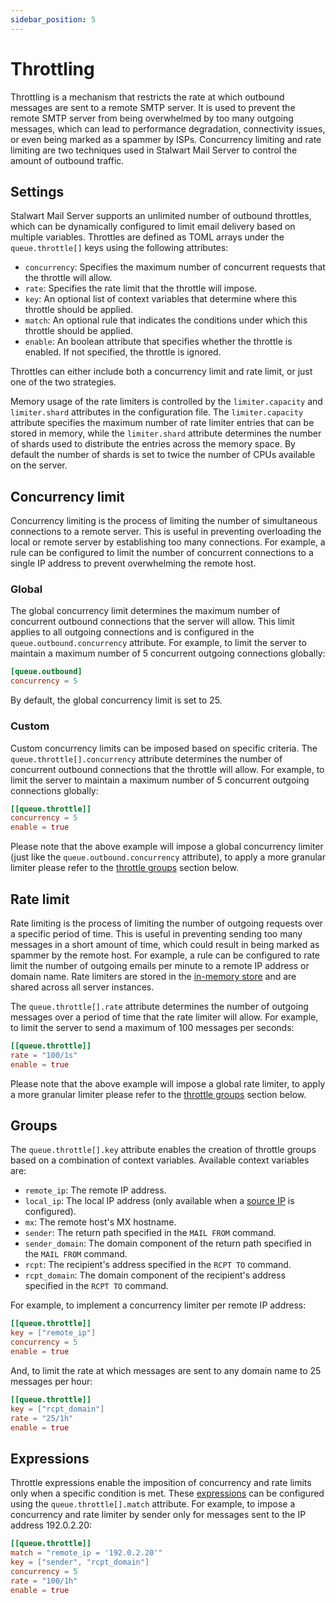 ```yaml
---
sidebar_position: 5
---
```


# Throttling

Throttling is a mechanism that restricts the rate at which outbound messages are sent to a remote SMTP server. It is used to prevent the remote SMTP server from being overwhelmed by too many outgoing messages, which can lead to performance degradation, connectivity issues, or even being marked as a spammer by ISPs. Concurrency limiting and rate limiting are two techniques used in Stalwart Mail Server to control the amount of outbound traffic.

## Settings

Stalwart Mail Server supports an unlimited number of outbound throttles, which can be dynamically configured to limit email delivery based on multiple variables. Throttles are defined as TOML arrays under the `queue.throttle[]` keys using the following attributes:

- `concurrency`: Specifies the maximum number of concurrent requests that the throttle will allow.
- `rate`: Specifies the rate limit that the throttle will impose.
- `key`: An optional list of context variables that determine where this throttle should be applied.
- `match`: An optional rule that indicates the conditions under which this throttle should be applied.
- `enable`: An boolean attribute that specifies whether the throttle is enabled. If not specified, the throttle is ignored.

Throttles can either include both a concurrency limit and rate limit, or just one of the two strategies.

Memory usage of the rate limiters is controlled by the `limiter.capacity` and `limiter.shard` attributes in the configuration file. The `limiter.capacity` attribute specifies the maximum number of rate limiter entries that can be stored in memory, while the `limiter.shard` attribute determines the number of shards used to distribute the entries across the memory space. By default the number of shards is set to twice the number of CPUs available on the server. 

## Concurrency limit

Concurrency limiting is the process of limiting the number of simultaneous connections to a remote server. This is useful in preventing overloading the local or remote server by establishing too many connections. For example, a rule can be configured to limit the number of concurrent connections to a single IP address to prevent overwhelming the remote host.

### Global

The global concurrency limit determines the maximum number of concurrent outbound connections that the server will allow. This limit applies to all outgoing connections and is configured in the `queue.outbound.concurrency` attribute. For example, to limit the server to maintain a maximum number of 5 concurrent outgoing connections globally:

```toml
[queue.outbound]
concurrency = 5
```

By default, the global concurrency limit is set to 25.

### Custom

Custom concurrency limits can be imposed based on specific criteria. The `queue.throttle[].concurrency` attribute determines the number of concurrent outbound connections that the throttle will allow. For example, to limit the server to maintain a maximum number of 5 concurrent outgoing connections globally:

```toml
[[queue.throttle]]
concurrency = 5
enable = true
```

Please note that the above example will impose a global concurrency limiter (just like the `queue.outbound.concurrency` attribute), to apply a more granular limiter please refer to the [throttle groups](#groups) section below.

## Rate limit

Rate limiting is the process of limiting the number of outgoing requests over a specific period of time. This is useful in preventing sending too many messages in a short amount of time, which could result in being marked as spammer by the remote host. For example, a rule can be configured to rate limit the number of outgoing emails per minute to a remote IP address or domain name. Rate limiters are stored in the [in-memory store](/docs/storage/in-memory) and are shared across all server instances.

The `queue.throttle[].rate` attribute determines the number of outgoing messages over a period of time that the rate limiter will allow. For example, to limit the server to send a maximum of 100 messages per seconds:

```toml
[[queue.throttle]]
rate = "100/1s"
enable = true
```

Please note that the above example will impose a global rate limiter, to apply a more granular limiter please refer to the [throttle groups](#groups) section below.

## Groups

The `queue.throttle[].key` attribute enables the creation of throttle groups based on a combination of context variables. Available context variables are:

- `remote_ip`: The remote IP address.
- `local_ip`: The local IP address (only available when a [source IP](/docs/smtp/outbound/transport#source-ip) is configured).
- `mx`: The remote host's MX hostname.
- `sender`: The return path specified in the `MAIL FROM` command.
- `sender_domain`: The domain component of the return path specified in the `MAIL FROM` command.
- `rcpt`: The recipient's address specified in the `RCPT TO` command.
- `rcpt_domain`: The domain component of the recipient's address specified in the `RCPT TO` command.

For example, to implement a concurrency limiter per remote IP address:

```toml
[[queue.throttle]]
key = ["remote_ip"]
concurrency = 5
enable = true
```

And, to limit the rate at which messages are sent to any domain name to 25 messages per hour:

```toml
[[queue.throttle]]
key = ["rcpt_domain"]
rate = "25/1h"
enable = true
```

## Expressions

Throttle expressions enable the imposition of concurrency and rate limits only when a specific condition is met. These [expressions](/docs/configuration/expressions/overview) can be configured using the `queue.throttle[].match` attribute. For example, to impose a concurrency and rate limiter by sender only for messages sent to the IP address 192.0.2.20:

```toml
[[queue.throttle]]
match = "remote_ip = '192.0.2.20'"
key = ["sender", "rcpt_domain"]
concurrency = 5
rate = "100/1h"
enable = true
```
